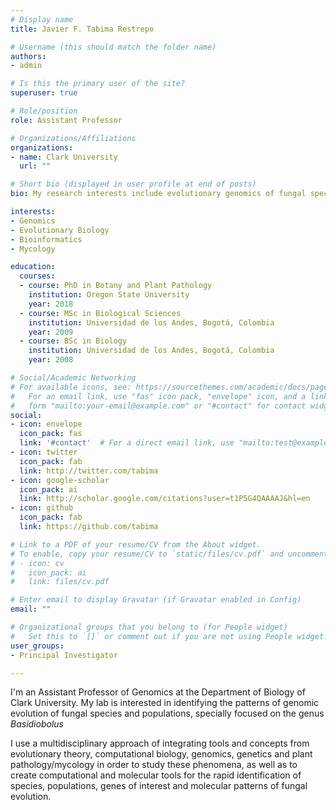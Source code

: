 ```yaml
---
# Display name
title: Javier F. Tabima Restrepo

# Username (this should match the folder name)
authors:
- admin

# Is this the primary user of the site?
superuser: true

# Role/position
role: Assistant Professor

# Organizations/Affiliations
organizations:
- name: Clark University
  url: ""

# Short bio (displayed in user profile at end of posts)
bio: My research interests include evolutionary genomics of fungal species.

interests:
- Genomics
- Evolutionary Biology
- Bioinformatics
- Mycology

education:
  courses:
  - course: PhD in Botany and Plant Pathology
    institution: Oregon State University
    year: 2018
  - course: MSc in Biological Sciences
    institution: Universidad de los Andes, Bogotá, Colombia
    year: 2009
  - course: BSc in Biology
    institution: Universidad de los Andes, Bogotá, Colombia
    year: 2008

# Social/Academic Networking
# For available icons, see: https://sourcethemes.com/academic/docs/page-builder/#icons
#   For an email link, use "fas" icon pack, "envelope" icon, and a link in the
#   form "mailto:your-email@example.com" or "#contact" for contact widget.
social:
- icon: envelope
  icon_pack: fas
  link: '#contact'  # For a direct email link, use "mailto:test@example.org".
- icon: twitter
  icon_pack: fab
  link: http://twitter.com/tabima
- icon: google-scholar
  icon_pack: ai
  link: http://scholar.google.com/citations?user=t1P5G4QAAAAJ&hl=en
- icon: github
  icon_pack: fab
  link: https://github.com/tabima

# Link to a PDF of your resume/CV from the About widget.
# To enable, copy your resume/CV to `static/files/cv.pdf` and uncomment the lines below.
# - icon: cv
#   icon_pack: ai
#   link: files/cv.pdf

# Enter email to display Gravatar (if Gravatar enabled in Config)
email: ""

# Organizational groups that you belong to (for People widget)
#   Set this to `[]` or comment out if you are not using People widget.
user_groups:
- Principal Investigator

---
```


I'm an Assistant Professor of Genomics at the Department of Biology of Clark University. My lab is interested in identifying the patterns of genomic evolution of fungal species and populations, specially focused on the genus *Basidiobolus*

I use a multidisciplinary approach of integrating tools and concepts from evolutionary theory, computational biology, genomics, genetics and plant pathology/mycology in order to study these phenomena, as well as to create computational and molecular tools for the rapid identification of species, populations, genes of interest and molecular patterns of fungal evolution.

